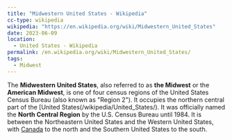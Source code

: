 ```yaml
---
title: "Midwestern United States - Wikipedia"
cc-type: wikipedia
wikipedia: "https://en.wikipedia.org/wiki/Midwestern_United_States"
date: 2023-06-09
location:
  - United States - Wikipedia
permalink: /en.wikipedia.org/wiki/Midwestern_United_States/
tags:
  - Midwest
---
```

The **Midwestern United States**, also referred to as **the Midwest** or the **American Midwest**, is one of four census regions of the United States Census Bureau (also known as "Region 2"). It occupies the northern central part of the [United States(/wikipedia/United_States/). It was officially named the **North Central Region** by the U.S. Census Bureau until 1984. It is between the Northeastern United States and the Western United States, with [Canada](/wikipedia/Canada/) to the north and the Southern United States to the south.